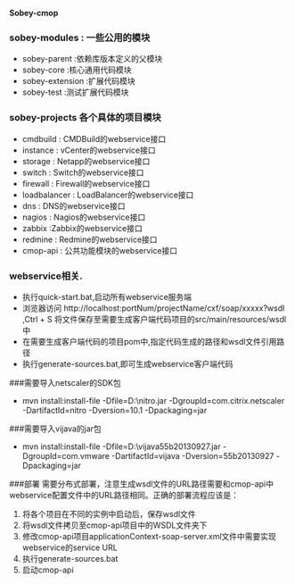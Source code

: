 **Sobey-cmop**

### sobey-modules : 一些公用的模块
* sobey-parent 		:依赖库版本定义的父模块
* sobey-core 		:核心通用代码模块
* sobey-extension 	:扩展代码模块
* sobey-test 		:测试扩展代码模块

### sobey-projects 各个具体的项目模块
* cmdbuild     : CMDBuild的webservice接口
* instance 	   : vCenter的webservice接口
* storage      : Netapp的webservice接口
* switch 	   : Switch的webservice接口
* firewall 	   : Firewall的webservice接口
* loadbalancer : LoadBalancer的webservice接口
* dns 		   : DNS的webservice接口
* nagios 	   : Nagios的webservice接口
* zabbix 	   :Zabbix的webservice接口
* redmine 	   : Redmine的webservice接口
* cmop-api	   : 公共功能模块的webservice接口

### webservice相关.
* 执行quick-start.bat,启动所有webservice服务端
* 浏览器访问 http://localhost:portNum/projectName/cxf/soap/xxxxx?wsdl ,Ctrl + S 将文件保存至需要生成客户端代码项目的src/main/resources/wsdl中
* 在需要生成客户端代码的项目pom中,指定代码生成的路径和wsdl文件引用路径
* 执行generate-sources.bat,即可生成webservice客户端代码

###需要导入netscaler的SDK包
* mvn install:install-file -Dfile=D:\nitro.jar -DgroupId=com.citrix.netscaler -DartifactId=nitro -Dversion=10.1 -Dpackaging=jar

###需要导入vijava的jar包
* mvn install:install-file -Dfile=D:\vijava55b20130927.jar -DgroupId=com.vmware -DartifactId=vijava -Dversion=55b20130927 -Dpackaging=jar

###部署
 需要分布式部署，注意生成wsdl文件的URL路径需要和cmop-api中webservice配置文件中的URL路径相同。正确的部署流程应该是：

1. 将各个项目在不同的实例中启动后，保存wsdl文件
2. 将wsdl文件拷贝至cmop-api项目中的WSDL文件夹下
3. 修改cmop-api项目applicationContext-soap-server.xml文件中需要实现webservice的service URL
4. 执行generate-sources.bat
5. 启动cmop-api
